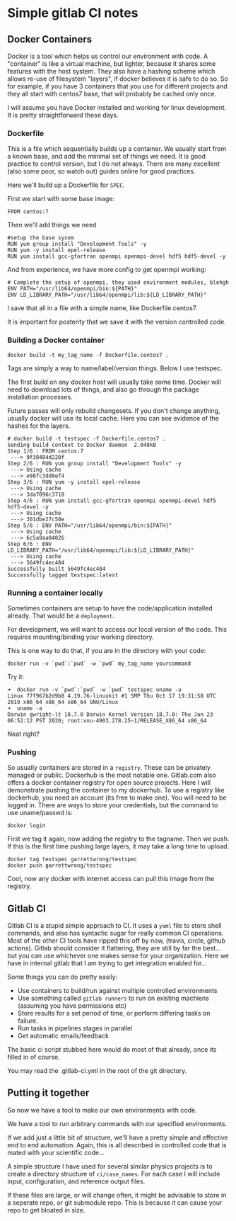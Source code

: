 # Simple gitlab CI notes

## Docker Containers

Docker is a tool which helps us control our environment with code.
A "container" is like a virtual machine, but lighter,
because it shares some features with the host system.
They also have a hashing scheme which allows re-use of filesystem "layers",
if docker believes it is safe to do so.  So for example,
if you have 3 containers that you use for different projects and they all
start with centos7 base, that will probably be cached only once.

I will assume you have Docker installed and working for linux development.
It is pretty straightforward these days.

### Dockerfile

This is a file which sequentially builds up a container.  We usually
start from a known base, and add the minimal set of things we need.
It is good practice to control version, but I do not always.  There
are many excellent (also some poor, so watch out) guides online for
good practices.

Here we'll build up a Dockerfile for `SPEC`.

First we start with some base image:

```
FROM centos:7
```

Then we'll add things we need

```
#setup the base sysem
RUN yum group install "Development Tools" -y
RUN yum -y install epel-release
RUN yum install gcc-gfortran openmpi openmpi-devel hdf5 hdf5-devel -y
```

And from experience, we have more config to get openmpi working:

```
# Complete the setup of openmpi, they used environment modules, blehgh
ENV PATH="/usr/lib64/openmpi/bin:${PATH}"
ENV LD_LIBRARY_PATH="/usr/lib64/openmpi/lib:${LD_LIBRARY_PATH}"
```

I save that all in a file with a simple name, like Dockerfile.centos7.

It is important for posterity that we save it with the version controlled code.

### Building a Docker container

```
docker build -t my_tag_name -f Dockerfile.centos7 .
```

Tags are simply a way to name/label/version things.
Below I use testspec.

The first build on any docker host will usually take some time.
Docker will need to download lots of things,
and also go through the package installation processes.

Future passes will only rebuild changesets. If you don't change anything,
usually docker will use its local cache.  Here you can see evidence of the
hashes for the layers.

```
# docker build -t testspec -f Dockerfile.centos7 .
Sending build context to Docker daemon  2.048kB
Step 1/6 : FROM centos:7
 ---> 9f38484d220f
Step 2/6 : RUN yum group install "Development Tools" -y
 ---> Using cache
 ---> e98fc3dd0ef4
Step 3/6 : RUN yum -y install epel-release
 ---> Using cache
 ---> 3da7096c3718
Step 4/6 : RUN yum install gcc-gfortran openmpi openmpi-devel hdf5 hdf5-devel -y
 ---> Using cache
 ---> 301dbe27c50e
Step 5/6 : ENV PATH="/usr/lib64/openmpi/bin:${PATH}"
 ---> Using cache
 ---> 6c5a9aa04026
Step 6/6 : ENV LD_LIBRARY_PATH="/usr/lib64/openmpi/lib:${LD_LIBRARY_PATH}"
 ---> Using cache
 ---> 5649fc4ec484
Successfully built 5649fc4ec484
Successfully tagged testspec:latest
```


### Running a container locally

Sometimes containers are setup to have the code/application installed already.
That would be a `deployment`.

For development, we will want to access our local version of the code.
This requires mounting/binding your working directory.

This is one way to do that, if you are in the directory with your code:

```
docker run -v `pwd`:`pwd` -w `pwd` my_tag_name yourcommand
```

Try it:

```
➜  docker run -v `pwd`:`pwd` -w `pwd` testspec uname -a
Linux 77f967b2d9b8 4.19.76-linuxkit #1 SMP Thu Oct 17 19:31:58 UTC 2019 x86_64 x86_64 x86_64 GNU/Linux
➜  uname -a
Darwin gwright-lt 18.7.0 Darwin Kernel Version 18.7.0: Thu Jan 23 06:52:12 PST 2020; root:xnu-4903.278.25~1/RELEASE_X86_64 x86_64
```

Neat right?

### Pushing

So usually containers are stored in a `registry`.
These can be privately managed or public.  Dockerhub is the most notable
one.  Gitlab.com also offers a docker container registry for open source
projects.  Here I will demonstrate pushing the container to my dockerhub.
To use a registry like dockerhub, you need an account (its free to make one).
You will need to be logged in.  There are ways to store your credentials, but
the command to use uname/passwd is:

```
docker login
```

First we tag it again, now adding the registry to the tagname. Then we push.
If this is the first time pushing large layers, it may take a long time to upload.

```
docker tag testspec garrettwrong/testspec
docker push garrettwrong/testspec
```

Cool, now any docker with internet access can pull this image from the registry.


## Gitlab CI

Gitlab CI is a stupid simple approach to CI.  It uses a `yaml` file to store
shell commands, and also has syntactic sugar for really common CI operations.
Most of the other CI tools have ripped this off by now,
(travis, circle, github actions).
Gitlab should consider it flattering, they are still by far the best...
but you can use whichever one makes sense for your organization.
Here we have in internal gitlab that I am trying to get integration enabled for...

Some things you can do pretty easily:

* Use containers to build/run against multiple controlled environments
* Use something called `gitlab runners` to run on existing machiens (assuming you have permissions etc)
* Store results for a set period of time, or perform differing tasks on failure.
* Run tasks in pipelines stages in parallel
* Get automatic emails/feedback

The basic ci script stubbed here would do most of that already,
once its filled in of course.

You may read the .gitlab-ci.yml in the root of the git directory.

## Putting it together

So now we have a tool to make our own environments with code.

We have a tool to run arbitrary commands with our specified environments.

If we add just a little bit of structure, we'll have a pretty simple and
effective end to end automation.  Again, this is all described in controlled
code that is mated with your scientific code...

A simple structure I have used for several similar physics projects is to
create a directory structure of `ci/case_names`. For each case I will include
input, configuration, and reference output files.

If these files are large, or will change often, it might be advisable to store in a seperate repo,
or git submodule repo.  This is because it can cause your repo to get bloated in size.
